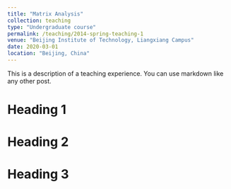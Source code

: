 ```yaml
---
title: "Matrix Analysis"
collection: teaching
type: "Undergraduate course"
permalink: /teaching/2014-spring-teaching-1
venue: "Beijing Institute of Technology, Liangxiang Campus"
date: 2020-03-01
location: "Beijing, China"
---
```


This is a description of a teaching experience. You can use markdown like any other post.

Heading 1
======

Heading 2
======

Heading 3
======
